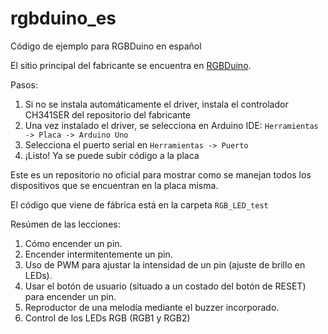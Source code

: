 # rgbduino_es
Código de ejemplo para RGBDuino en español

El sitio principal del fabricante se encuentra en [RGBDuino](https://github.com/RGBduino/RGBDuino).

Pasos:
1. Si no se instala automáticamente el driver, instala el controlador CH341SER del repositorio del fabricante
2. Una vez instalado el driver, se selecciona en Arduino IDE: `Herramientas -> Placa -> Arduino Uno`
3. Selecciona el puerto serial en `Herramientas -> Puerto`
4. ¡Listo! Ya se puede subir código a la placa

Este es un repositorio no oficial para mostrar como se manejan todos los dispositivos que se encuentran en la placa misma.

El código que viene de fábrica está en la carpeta `RGB_LED_test`


Resúmen de las lecciones:

1. Cómo encender un pin.
2. Encender intermitentemente un pin.
3. Uso de PWM para ajustar la intensidad de un pin (ajuste de brillo en LEDs).
4. Usar el botón de usuario (situado a un costado del botón de RESET) para encender un pin.
5. Reproductor de una melodía mediante el buzzer incorporado.
6. Control de los LEDs RGB (RGB1 y RGB2)
